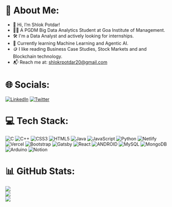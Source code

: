 # 💫 About Me:
- 👋 Hi, I’m Shlok Potdar! <br>
- 👨‍🎓 A PGDM Big Data Analytics Student at Goa Institute of Management.<br>
- 🛠️ I'm a Data Analyst and actively looking for internships.<br>
- 🧭 Currently learning Machine Learning and Agentic AI.<br>
- 🪙 I like reading Business Case Studies, Stock Markets and and Blockchain technology.<br>
- 📬 Reach me at: shlokrpotdar20@gmail.com


# 🌐 Socials:
[![LinkedIn](https://img.shields.io/badge/LinkedIn-%230077B5.svg?logo=linkedin&logoColor=white)](https://linkedin.com/in/Shlokrp ) [![Twitter](https://img.shields.io/badge/Twitter-%231DA1F2.svg?logo=Twitter&logoColor=white)](https://twitter.com/Shlokrp) 

# 💻 Tech Stack:
![C](https://img.shields.io/badge/c-%2300599C.svg?style=flat&logo=c&logoColor=white) ![C++](https://img.shields.io/badge/c++-%2300599C.svg?style=flat&logo=c%2B%2B&logoColor=white) ![CSS3](https://img.shields.io/badge/css3-%231572B6.svg?style=flat&logo=css3&logoColor=white) ![HTML5](https://img.shields.io/badge/html5-%23E34F26.svg?style=flat&logo=html5&logoColor=white) ![Java](https://img.shields.io/badge/java-%23ED8B00.svg?style=flat&logo=java&logoColor=white) ![JavaScript](https://img.shields.io/badge/javascript-%23323330.svg?style=flat&logo=javascript&logoColor=%23F7DF1E) ![Python](https://img.shields.io/badge/python-3670A0?style=flat&logo=python&logoColor=ffdd54) ![Netlify](https://img.shields.io/badge/netlify-%23000000.svg?style=flat&logo=netlify&logoColor=#00C7B7) ![Vercel](https://img.shields.io/badge/vercel-%23000000.svg?style=flat&logo=vercel&logoColor=white) ![Bootstrap](https://img.shields.io/badge/bootstrap-%23563D7C.svg?style=flat&logo=bootstrap&logoColor=white) ![Gatsby](https://img.shields.io/badge/Gatsby-%23663399.svg?style=flat&logo=gatsby&logoColor=white) ![React](https://img.shields.io/badge/react-%2320232a.svg?style=flat&logo=react&logoColor=%2361DAFB) ![ANDROID](https://img.shields.io/badge/android-%2320232a.svg?style=flat&logo=android&logoColor=%a4c639) ![MySQL](https://img.shields.io/badge/mysql-%2300f.svg?style=flat&logo=mysql&logoColor=white) ![MongoDB](https://img.shields.io/badge/MongoDB-%234ea94b.svg?style=flat&logo=mongodb&logoColor=white) ![Arduino](https://img.shields.io/badge/-Arduino-00979D?style=flat&logo=Arduino&logoColor=white) ![Notion](https://img.shields.io/badge/Notion-%23000000.svg?style=flat&logo=notion&logoColor=white)
# 📊 GitHub Stats:
![](https://github-readme-stats.vercel.app/api?username=Shlokrp&theme=highcontrast&hide_border=false&include_all_commits=true&count_private=false)
<br/>
![](https://github-readme-streak-stats.herokuapp.com/?user=Shlokrp&theme=highcontrast&hide_border=false)
<br/>
![](https://github-readme-stats.vercel.app/api/top-langs/?username=Shlokrp&theme=highcontrast&hide_border=false&include_all_commits=true&count_private=false&layout=compact)
